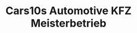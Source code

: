 ---
title: "Cars10s Automotive KFZ Meisterbetrieb"
url: /traunreut/cars10s-automotive-kfz-meisterbetrieb/
shop: Autowerkstatt
---